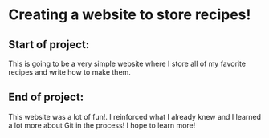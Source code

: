 # Creating a website to store recipes!

## Start of project:
This is going to be a very simple website where I store all of my favorite recipes and write how to make them.

## End of project:
This website was a lot of fun!. I reinforced what I already knew and I learned a lot more about Git in the process! I hope to learn more!